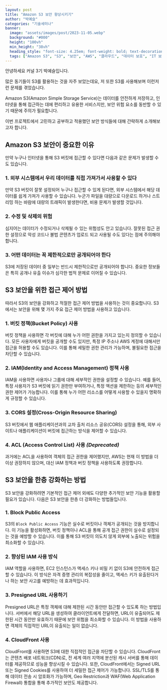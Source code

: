 ```yaml
---
layout: post  
title: "Amazon S3 보안 향상시키기"  
author: "박예슬"  
categories: "기술세미나"  
banner:
  image: "assets/images/post/2023-11-05.webp"
  background: "#000"
  height: "100vh"
  min_height: "38vh"
  heading_style: "font-size: 4.25em; font-weight: bold; text-decoration: underline"
  tags: ["Amazon S3", "S3", "보안", "AWS", "클라우드", "데이터 보호", "IT 보안"]
---
```



안녕하세요 커널 3기 박예슬입니다.

많은 동기들이 S3를 활용하는 것을 자주 보았는데요, 저 또한 S3를 사용해보며 이런저런 문제를 겪었습니다.

Amazon S3(Amazon Simple Storage Service)는 데이터를 안전하게 저장하고, 인터넷을 통해 접근하는 데에 편리하고 유용한 서비스지만, 보안 위험 요소를 동반할 수 있기 때문에 주의가 필요합니다.

이번 프로젝트에서 고민하고 공부하고 적용했던 보안 방식들에 대해 간략하게 소개해보고자 합니다.




## Amazon S3 보안이 중요한 이유

만약 누구나 인터넷을 통해 S3 버킷에 접근할 수 있다면 다음과 같은 문제가 발생할 수도 있습니다.

### 1. 외부 시스템에서 우리 데이터를 직접 가져가서 사용할 수 있다

만약 S3 버킷이 잘못 설정되어 누구나 접근할 수 있게 된다면, 외부 시스템에서 해당 데이터를 쉽게 가져가 사용할 수 있습니다. 누군가 파일을 대량으로 다운로드 하거나 스트리밍 하는 바람에 대량의 트래픽이 발생한다면, 비용 문제가 발생할 것입니다.

### 2. 수정 및 삭제의 위험

심지어는 데이터가 수정되거나 삭제될 수 있는 위험성도 안고 있습니다. 잘못된 접근 권한 설정으로 악성 코드나 불법 콘텐츠가 업로드 되고 사용될 수도 있다는 점에 주의해야 합니다.

### 3. 어떤 데이터는 꼭 제한적으로만 공개되어야 한다

S3에 저장된 데이터 중 일부는 반드시 제한적으로만 공개되어야 합니다. 중요한 정보들은 특히 공개나 유출 이슈가 심각한 법적 문제로 이어질 수 있습니다.





## S3 보안을 위한 접근 제어 방법

따라서 S3의 보안을 강화하고 적절한 접근 제어 방법을 사용하는 것이 중요합니다. S3에서는 보안을 위해 몇 가지 주요 접근 제어 방법을 사용하고 있습니다.

### 1. **버킷 정책(Bucket Policy) 사용**

버킷 정책을 사용하면 각 버킷에 대해 누가 어떤 권한을 가지고 있는지 정의할 수 있습니다. 모든 사용자에게 버킷을 공개할 수도 있지만, 특정 IP 주소나 AWS 계정에 대해서만 접근을 허용할 수도 있습니다. 이를 통해 세밀한 권한 관리가 가능하며, 불필요한 접근을 차단할 수 있습니다.

### 2. **IAM(Identity and Access Management) 정책 사용**

IAM을 사용하면 사용자나 그룹에 대해 세부적인 권한을 설정할 수 있습니다. 예를 들어, 특정 사용자가 S3 버킷에 읽기 권한만 부여하거나, 특정 액션을 제한하는 등의 세부적인 권한 제어가 가능합니다. 이를 통해 누가 어떤 리소스를 어떻게 사용할 수 있을지 명확하게 규정할 수 있습니다.

### 3. **CORS 설정(Cross-Origin Resource Sharing)**

S3 버킷에서 웹 애플리케이션과의 교차 출처 리소스 공유(CORS) 설정을 통해, 외부 사이트나 애플리케이션이 버킷에 접근하는 방식을 제어할 수 있습니다.

### 4. **ACL (Access Control List) 사용** *(Deprecated)*

과거에는 ACL을 사용하여 객체의 접근 권한을 제어했지만, AWS는 현재 이 방법을 더 이상 권장하지 않으며, 대신 IAM 정책과 버킷 정책을 사용하도록 권장합니다.




## S3 보안을 한층 강화하는 방법

S3 보안을 강화하려면 기본적인 접근 제어 외에도 다양한 추가적인 보안 기능을 활용할 필요가 있습니다. 다음은 S3 보안을 한층 더 강화하는 방법들입니다.

### 1. **Block Public Access**

S3의 `Block Public Access` 기능은 실수로 버킷이나 객체가 공개되는 것을 방지합니다. 이 기능을 활성화하면, 버킷 정책이나 ACL을 통해 공개 접근 권한이 실수로 설정되는 것을 예방할 수 있습니다. 이를 통해 S3 버킷이 의도치 않게 외부에 노출되는 위험을 최소화할 수 있습니다.

### 2. **향상된 IAM 사용 방식**

IAM 역할을 사용하면, EC2 인스턴스가 액세스 키나 비밀 키 없이 S3에 안전하게 접근할 수 있습니다. 이 방식은 자격 증명 관리의 복잡성을 줄이고, 액세스 키가 유출된다거나 하는 보안 사고를 예방하는 데 효과적입니다.

### 3. **Presigned URL 사용하기**

Presigned URL은 특정 객체에 대해 제한된 시간 동안만 접근할 수 있도록 하는 방법입니다. 서버에서 해당 URL을 생성하여 클라이언트에게 전달하면, URL이 유출되어도 제한된 시간 동안만 유효하기 때문에 보안 위험을 최소화할 수 있습니다. 이 방법을 사용하면 객체의 직접적인 URL이 유출되는 일이 없습니다.

### 4. **CloudFront 사용**

CloudFront를 사용하면 S3에 대한 직접적인 접근을 차단할 수 있습니다. CloudFront는 콘텐츠 배포 네트워크(CDN)로, 전 세계 여러 지역에 분산된 캐시 서버를 통해 데이터를 제공하므로 성능을 향상시킬 수 있습니다. 또한, CloudFront에서는 Signed URL 또는 Signed Cookies를 사용하여 더 세밀한 접근 제어가 가능합니다. SSL/TLS를 통해 데이터 전송 시 암호화가 가능하며, Geo Restriction과 WAF(Web Application Firewall) 통합을 통해 추가적인 보안도 제공합니다.

